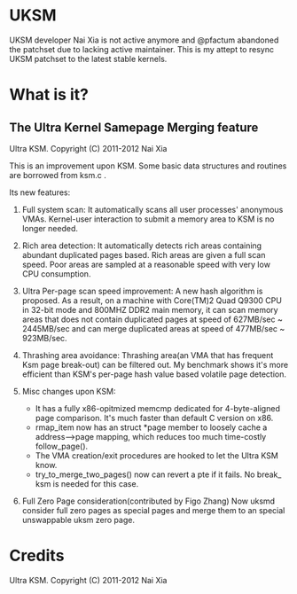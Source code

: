 # UKSM

UKSM developer Nai Xia is not active anymore and @pfactum abandoned the patchset due to lacking active maintainer.
This is my attept to resync UKSM patchset to the latest stable kernels.

# What is it?

The Ultra Kernel Samepage Merging feature
----------------------------------------------

Ultra KSM. Copyright (C) 2011-2012 Nai Xia

This is an improvement upon KSM. Some basic data structures and routines
are borrowed from ksm.c .

Its new features:
1. Full system scan:
     It automatically scans all user processes' anonymous VMAs. Kernel-user
     interaction to submit a memory area to KSM is no longer needed.

2. Rich area detection:
     It automatically detects rich areas containing abundant duplicated
     pages based. Rich areas are given a full scan speed. Poor areas are
     sampled at a reasonable speed with very low CPU consumption.

3. Ultra Per-page scan speed improvement:
     A new hash algorithm is proposed. As a result, on a machine with
     Core(TM)2 Quad Q9300 CPU in 32-bit mode and 800MHZ DDR2 main memory, it
     can scan memory areas that does not contain duplicated pages at speed of
     627MB/sec ~ 2445MB/sec and can merge duplicated areas at speed of
     477MB/sec ~ 923MB/sec.

4. Thrashing area avoidance:
     Thrashing area(an VMA that has frequent Ksm page break-out) can be
     filtered out. My benchmark shows it's more efficient than KSM's per-page
     hash value based volatile page detection.


5. Misc changes upon KSM:
     * It has a fully x86-opitmized memcmp dedicated for 4-byte-aligned page
       comparison. It's much faster than default C version on x86.
     * rmap_item now has an struct *page member to loosely cache a
       address-->page mapping, which reduces too much time-costly
       follow_page().
     * The VMA creation/exit procedures are hooked to let the Ultra KSM know.
     * try_to_merge_two_pages() now can revert a pte if it fails. No break_
       ksm is needed for this case.

6. Full Zero Page consideration(contributed by Figo Zhang)
   Now uksmd consider full zero pages as special pages and merge them to an
   special unswappable uksm zero page.

# Credits

Ultra KSM. Copyright (C) 2011-2012 Nai Xia
